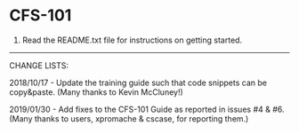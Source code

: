 # CFS-101

1. Read the README.txt file for instructions on getting started.

-------------------------------------------------------------------------------

CHANGE LISTS:

2018/10/17 - Update the training guide such that code snippets can be copy&paste.
             (Many thanks to Kevin McCluney!)
			 
2019/01/30 - Add fixes to the CFS-101 Guide as reported in issues #4 & #6.
			 (Many thanks to users, xpromache & cscase, for reporting them.)